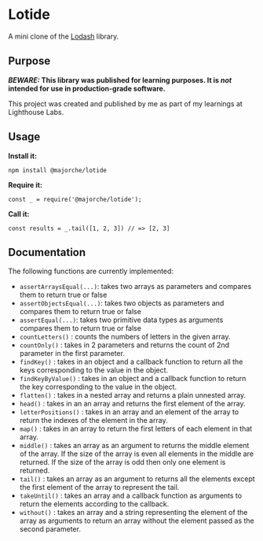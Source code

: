 # Lotide

A mini clone of the [Lodash](https://lodash.com) library.

## Purpose

**_BEWARE:_ This library was published for learning purposes. It is _not_ intended for use in production-grade software.**

This project was created and published by me as part of my learnings at Lighthouse Labs. 

## Usage

**Install it:**

`npm install @majorche/lotide`

**Require it:**

`const _ = require('@majorche/lotide');`

**Call it:**

`const results = _.tail([1, 2, 3]) // => [2, 3]`

## Documentation

The following functions are currently implemented:

* `assertArraysEqual(...)`: takes two arrays as parameters and compares them to return true or false
* `assertObjectsEqual(...)`: takes two objects as parameters and compares them to return true or false
* `assertEqual(...)`: takes two primitive data types as arguments compares them to return true or false
* `countLetters()` : counts the numbers of letters in the given array.
* `countOnly()` : takes in 2 parameters and returns the count of 2nd parameter in the first parameter.
* `findKey()` : takes in an object and a callback function to return all the keys corresponding to the value in the object.
* `findKeyByValue()` : takes in an object and a callback function to return the key corresponding to the value in the object.
* `flatten()` : takes in a nested array and returns a plain unnested array.
* `head()` : takes in an an array and returns the first element of the array.
* `letterPositions()` : takes in an array and an element of the array to return the indexes of the element in the array.
* `map()` : takes in an array to return the first letters of each element in that array.
* `middle()` : takes an array as an argument to returns the middle element of the array. If the size of the array is even all elements in the middle are returned. If the size of the array is odd then  only one element is returned.
* `tail()` : takes an array as an argument to returns all the elements except the first element of the array to represent the tail.
* `takeUntil()` : takes an array and a callback function as arguments to return the elements according to the callback.
* `without()` : takes an array and a string representing the element of the array as arguments to return an array without the element passed as the second parameter.